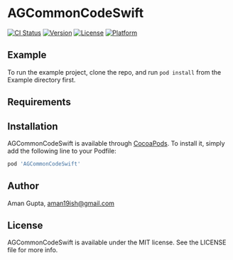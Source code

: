 # AGCommonCodeSwift

[![CI Status](http://img.shields.io/travis/aman19ish/AGCommonCodeSwift.svg?style=flat)](https://travis-ci.org/aman19ish/AGCommonCodeSwift)
[![Version](https://img.shields.io/cocoapods/v/AGCommonCodeSwift.svg?style=flat)](http://cocoapods.org/pods/AGCommonCodeSwift)
[![License](https://img.shields.io/cocoapods/l/AGCommonCodeSwift.svg?style=flat)](http://cocoapods.org/pods/AGCommonCodeSwift)
[![Platform](https://img.shields.io/cocoapods/p/AGCommonCodeSwift.svg?style=flat)](http://cocoapods.org/pods/AGCommonCodeSwift)

## Example

To run the example project, clone the repo, and run `pod install` from the Example directory first.

## Requirements

## Installation

AGCommonCodeSwift is available through [CocoaPods](http://cocoapods.org). To install
it, simply add the following line to your Podfile:

```ruby
pod 'AGCommonCodeSwift'
```

## Author

Aman Gupta, aman19ish@gmail.com

## License

AGCommonCodeSwift is available under the MIT license. See the LICENSE file for more info.
